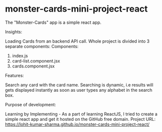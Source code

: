 # monster-cards-mini-project-react

The "Monster-Cards" app is a simple react app.

Insights:

Loading Cards from an backend API call.
Whole project is divided into 3 separate components:
Components:
1. index.js
2. card-list.component.jsx
3. cards.component.jsx

Features:

Search any card with the card name.
Searching is dynamic, i.e results will gets displayed instantly as soon as user types any alphabet in the search box.

Purpose of development:

Learning by Implementing - As a part of learning ReactJS, I tried to create a simple react app and get it hosted on the GitHub free domain.
Project URL: https://lohit-kumar-sharma.github.io/monster-cards-mini-project-react/
